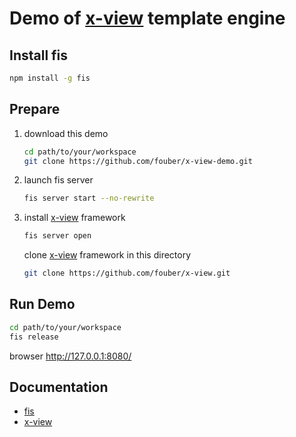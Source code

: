 Demo of [x-view](https://github.com/fouber/x-view) template engine
========


## Install fis

```bash
npm install -g fis
```

## Prepare

1. download this demo

    ```bash
    cd path/to/your/workspace
    git clone https://github.com/fouber/x-view-demo.git
    ```

1. launch fis server

    ```bash
    fis server start --no-rewrite
    ```

1. install [x-view](https://github.com/fouber/x-view) framework

    ```bash
    fis server open
    ```

    clone [x-view](https://github.com/fouber/x-view) framework in this directory
    
    ```bash
    git clone https://github.com/fouber/x-view.git
    ```

## Run Demo

```bash
cd path/to/your/workspace
fis release
```

browser http://127.0.0.1:8080/

## Documentation

* [fis](https://github.com/fis-dev/fis)
* [x-view](https://github.com/fouber/x-view)